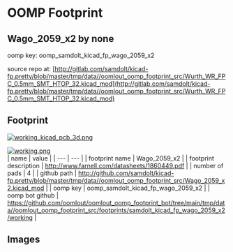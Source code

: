 # OOMP Footprint  
## Wago_2059_x2  by none  
  
oomp key: oomp_samdolt_kicad_fp_wago_2059_x2  
  
source repo at: [http://gitlab.com/samdolt/kicad-fp.pretty/blob/master/tmp/data//oomlout_oomp_footprint_src/Wurth_WR_FPC_0.5mm_SMT_HTOP_32.kicad_mod](http://gitlab.com/samdolt/kicad-fp.pretty/blob/master/tmp/data//oomlout_oomp_footprint_src/Wurth_WR_FPC_0.5mm_SMT_HTOP_32.kicad_mod)  
## Footprint  
  
[![working_kicad_pcb_3d.png](working_kicad_pcb_3d_600.png)](working_kicad_pcb_3d.png)  
  
[![working.png](working_600.png)](working.png)  
| name | value | 
| --- | --- | 
| footprint name | Wago_2059_x2 | 
| footprint description | http://www.farnell.com/datasheets/1860449.pdf | 
| number of pads | 4 | 
| github path | http://github.com/samdolt/kicad-fp.pretty/blob/master/tmp/data//oomlout_oomp_footprint_src/Wago_2059_x2.kicad_mod | 
| oomp key | oomp_samdolt_kicad_fp_wago_2059_x2 | 
| oomp bot github | https://github.com/oomlout/oomlout_oomp_footprint_bot/tree/main/tmp/data//oomlout_oomp_footprint_src/footprints/samdolt_kicad_fp_wago_2059_x2/working | 
## Images  
